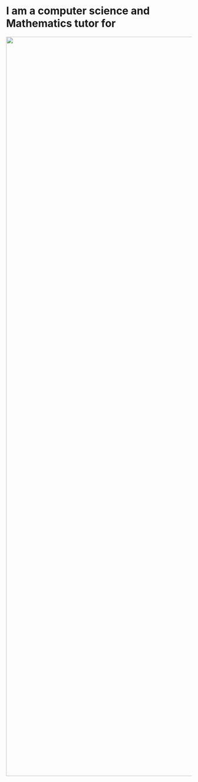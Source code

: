 
# I am a computer science and Mathematics tutor for
<img src="https://i.imgur.com/x1I5lVw.png" width="2000">
